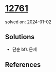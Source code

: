 # [12761](https://www.acmicpc.net/problem/12761)
solved on: 2024-01-02

## Solutions

- 단순 bfs 문제

## References
